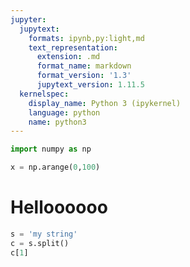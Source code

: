 ```yaml
---
jupyter:
  jupytext:
    formats: ipynb,py:light,md
    text_representation:
      extension: .md
      format_name: markdown
      format_version: '1.3'
      jupytext_version: 1.11.5
  kernelspec:
    display_name: Python 3 (ipykernel)
    language: python
    name: python3
---
```


```python
import numpy as np
```

```python
x = np.arange(0,100)

```

# Helloooooo

```python
s = 'my string'
c = s.split()
c[1]
```

```python

```
